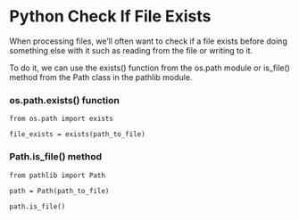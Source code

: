 # Python Check If File Exists


When processing files, we’ll often want to check if a file exists before doing something else with it such as reading from the file or writing to it.

To do it, we can use the exists() function from the os.path module or is_file() method from the Path class in the pathlib module.

### os.path.exists() function

```from os.path import exists```

```file_exists = exists(path_to_file)```


### Path.is_file() method

```from pathlib import Path```

```path = Path(path_to_file)```

```path.is_file()```